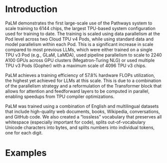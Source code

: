 # Introduction
PaLM demonstrates the first large-scale use of the Pathways system to scale training to 6144 chips, the largest TPU-based system configuration used for training to date. The training is scaled using data parallelism at the Pod level across two Cloud TPU v4 Pods, while using standard data and model parallelism within each Pod. This is a significant increase in scale compared to most previous LLMs, which were either trained on a single TPU v3 Pod (e.g., GLaM, LaMDA), used pipeline parallelism to scale to 2240 A100 GPUs across GPU clusters (Megatron-Turing NLG) or used multiple TPU v3 Pods (Gopher) with a maximum scale of 4096 TPU v3 chips.

PaLM achieves a training efficiency of 57.8% hardware FLOPs utilization, the highest yet achieved for LLMs at this scale. This is due to a combination of the parallelism strategy and a reformulation of the Transformer block that allows for attention and feedforward layers to be computed in parallel, enabling speedups from TPU compiler optimizations.

PaLM was trained using a combination of English and multilingual datasets that include high-quality web documents, books, Wikipedia, conversations, and GitHub code. We also created a “lossless” vocabulary that preserves all whitespace (especially important for code), splits out-of-vocabulary Unicode characters into bytes, and splits numbers into individual tokens, one for each digit.

# Examples


